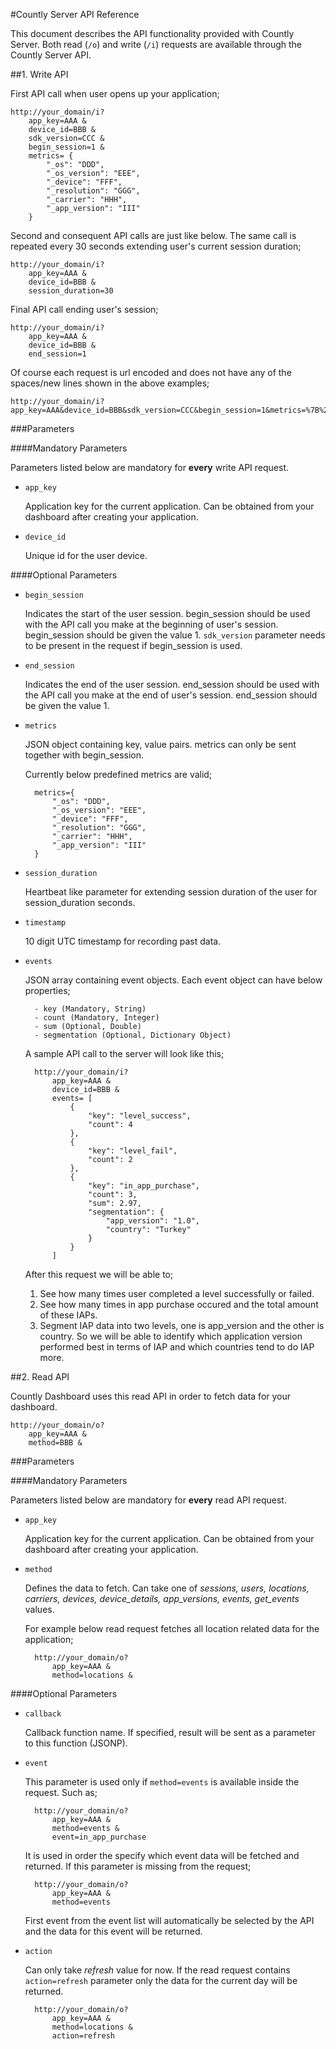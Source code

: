 #Countly Server API Reference

This document describes the API functionality provided with Countly Server. Both read (`/o`) and write (`/i`) requests are available through the Countly Server API.

##1. Write API

First API call when user opens up your application;

	http://your_domain/i?
		app_key=AAA &
		device_id=BBB &
		sdk_version=CCC &
		begin_session=1 &
		metrics= {
			"_os": "DDD",
			"_os_version": "EEE",
			"_device": "FFF",
			"_resolution": "GGG",
			"_carrier": "HHH",
			"_app_version": "III"
		}

Second and consequent API calls are just like below. The same call is repeated every 30 seconds extending user's current session duration;

	http://your_domain/i?
		app_key=AAA &
		device_id=BBB &
		session_duration=30

Final API call ending user's session;

	http://your_domain/i?
		app_key=AAA &
		device_id=BBB &
		end_session=1


Of course each request is url encoded and does not have any of the spaces/new lines shown in the above examples;

	http://your_domain/i?app_key=AAA&device_id=BBB&sdk_version=CCC&begin_session=1&metrics=%7B%22_os%22%3A%22DDD%22%2C%22_os_version%22%3A%22EEE%22%2C%22_device%22%3A%22FFF%22%2C%22_resolution%22%3A%22GGG%22%2C%22_carrier%22%3A%22HHH%22%7D

###Parameters

####Mandatory Parameters

Parameters listed below are mandatory for **every** write API request.

* `app_key`

	Application key for the current application. Can be obtained from your dashboard after creating your application.

* `device_id`

	Unique id for the user device.

####Optional Parameters

* `begin_session`

	Indicates the start of the user session. begin\_session should be used with the API call you make at the beginning of user's session. begin\_session should be given the value 1. `sdk_version` parameter needs to be present in the request if begin_session is used.

* `end_session`

	Indicates the end of the user session. end\_session should be used with the API call you make at the end of user's session. end\_session should be given the value 1.

* `metrics`

	JSON object containing key, value pairs. metrics can only be sent together with begin_session.

	Currently below predefined metrics are valid;

		metrics={
			"_os": "DDD",
			"_os_version": "EEE",
			"_device": "FFF",
			"_resolution": "GGG",
			"_carrier": "HHH",
			"_app_version": "III"
		}

* `session_duration`

	Heartbeat like parameter for extending session duration of the user for session\_duration seconds.

* `timestamp`

	10 digit UTC timestamp for recording past data.

* `events`

	JSON array containing event objects. Each event object can have below properties;

		- key (Mandatory, String)
		- count (Mandatory, Integer)
		- sum (Optional, Double)
		- segmentation (Optional, Dictionary Object)

	A sample API call to the server will look like this;

		http://your_domain/i?
			app_key=AAA &
			device_id=BBB &
			events= [
				{
					"key": "level_success",
					"count": 4
				},
				{
					"key": "level_fail",
					"count": 2
				},
				{
					"key": "in_app_purchase",
					"count": 3,
					"sum": 2.97,
					"segmentation": {
						"app_version": "1.0",
						"country": "Turkey"
					}
				}
			]

	After this request we will be able to;

	1. See how many times user completed a level successfully or failed.
	2. See how many times in app purchase occured and the total amount of these IAPs.
	3. Segment IAP data into two levels, one is app_version and the other is country. So we will be able to identify which application version performed best in terms of IAP and which countries tend to do IAP more.


##2. Read API

Countly Dashboard uses this read API in order to fetch data for your dashboard.

	http://your_domain/o?
		app_key=AAA &
		method=BBB &

###Parameters

####Mandatory Parameters

Parameters listed below are mandatory for **every** read API request.

* `app_key`

	Application key for the current application. Can be obtained from your dashboard after creating your application.

* `method`

	Defines the data to fetch. Can take one of *sessions, users, locations, carriers, devices, device_details, app_versions, events, get_events* values.

	For example below read request fetches all location related data for the application;

		http://your_domain/o?
			app_key=AAA &
			method=locations &

####Optional Parameters

* `callback`

	Callback function name. If specified, result will be sent as a parameter to this function (JSONP).

* `event`

	This parameter is used only if `method=events` is available inside the request. Such as;

		http://your_domain/o?
			app_key=AAA &
			method=events &
			event=in_app_purchase

	It is used in order the specify which event data will be fetched and returned. If this parameter is missing from the request;

		http://your_domain/o?
			app_key=AAA &
			method=events

	First event from the event list will automatically be selected by the API and the data for this event will be returned.

* `action`

	Can only take *refresh* value for now. If the read request contains `action=refresh` parameter only the data for the current day will be returned.

		http://your_domain/o?
			app_key=AAA &
			method=locations &
			action=refresh